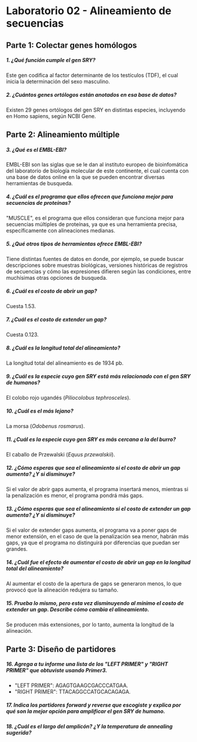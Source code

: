 # Laboratorio 02 - Alineamiento de secuencias
## Parte 1: Colectar genes homólogos 
##### 1. ¿Qué función cumple el gen SRY?
Este gen codifica al factor determinante de los testículos (TDF), el cual inicia la determinación del sexo masculino.
##### 2. ¿Cuántos genes ortólogos están anotados en esa base de datos?
Existen 29 genes ortólogos del gen SRY en distintas especies, incluyendo en Homo sapiens, según NCBI Gene.
## Parte 2: Alineamiento múltiple 
##### 3. ¿Qué es el EMBL-EBI?
EMBL-EBI son las siglas que se le dan al instituto europeo de bioinfomática del laboratorio de biología molecular de este continente, el cual cuenta con una base de datos online en la que se pueden encontrar diversas herramientas de busqueda.
##### 4. ¿Cuál es el programa que ellos ofrecen que funciona mejor para secuencias de proteínas?
"MUSCLE", es el programa que ellos consideran que funciona mejor para secuencias múltiples de proteínas, ya que es una herramienta precisa, específicamente con alineaciones medianas.
##### 5. ¿Qué otros tipos de herramientas ofrece EMBL-EBI? 
Tiene distintas fuentes de datos en donde, por ejemplo, se puede buscar descripciones sobre muestras biológicas, versiones históricas de registros de secuencias y cómo las expresiones difieren según las condiciones, entre muchísimas otras opciones de busqueda.
##### 6. ¿Cuál es el costo de abrir un gap?
Cuesta 1.53.
##### 7. ¿Cuál es el costo de extender un gap?
Cuesta 0.123.
##### 8. ¿Cuál es la longitud total del alineamiento?
La longitud total del alineamiento es de 1934 pb.
##### 9. ¿Cuál es la especie cuyo gen SRY está más relacionado con el gen SRY de humanos?
El colobo rojo ugandés (*Piliocolobus tephrosceles*).
##### 10. ¿Cuál es el más lejano?
La morsa (*Odobenus rosmarus*).
##### 11. ¿Cuál es la especie cuyo gen SRY es más cercana a la del burro?
El caballo de Przewalski (*Equus przewalskii*).
##### 12. ¿Cómo esperas que sea el alineamiento si el costo de abrir un gap aumenta? ¿Y si disminuye?
Si el valor de abrir gaps aumenta, el programa insertará menos, mientras si la penalización es menor, el programa pondrá más gaps.
##### 13. ¿Cómo esperas que sea el alineamiento si el costo de extender un gap aumenta? ¿Y si disminuye?
Si el valor de extender gaps aumenta, el programa va a poner gaps de menor extensión, en el caso de que la penalización sea menor, habrán más gaps, ya que el programa no distinguirá por diferencias que puedan ser grandes.
##### 14. ¿Cuál fue el efecto de aumentar el costo de abrir un gap en la longitud total del alineamiento?
Al aumentar el costo de la apertura de gaps se generaron menos, lo que provocó que la alineación redujera su tamaño.
##### 15. Prueba lo mismo, pero esta vez disminuyendo al mínimo el costo de extender un gap. Describe cómo cambia el alineamiento.
Se producen más extensiones, por lo tanto, aumenta la longitud de la alineación.
## Parte 3: Diseño de partidores
##### 16. Agrega a tu informe una lista de los "LEFT PRIMER" y "RIGHT PRIMER" que obtuviste usando Primer3.
- "LEFT PRIMER": AGAGTGAAGCGACCCATGAA.
- "RIGHT PRIMER": TTACAGGCCATGCACAGAGA.
##### 17. Indica los partidores forward y reverse que escogiste y explica por qué son la mejor opción para amplificar el gen SRY de humano. 

##### 18. ¿Cuál es el largo del amplicón? ¿Y la temperatura de annealing sugerida?

 

 

 
